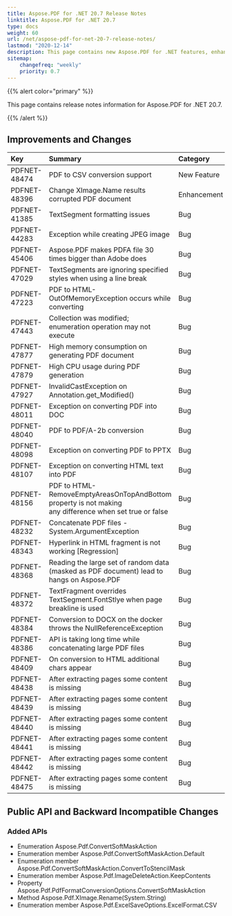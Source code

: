 ```yaml
---
title: Aspose.PDF for .NET 20.7 Release Notes
linktitle: Aspose.PDF for .NET 20.7 
type: docs
weight: 60
url: /net/aspose-pdf-for-net-20-7-release-notes/
lastmod: "2020-12-14"
description: This page contains new Aspose.PDF for .NET features, enhancement, and bug fixes in 2020, version 20.7. 
sitemap:
    changefreq: "weekly"
    priority: 0.7
---
```


{{% alert color="primary" %}} 

This page contains release notes information for Aspose.PDF for .NET 20.7.

{{% /alert %}} 

## Improvements and Changes

|**Key**|**Summary**|**Category**|
| :- | :- | :- |
|PDFNET-48474|PDF to CSV conversion support|New Feature|
|PDFNET-48396|Change XImage.Name results corrupted PDF document|Enhancement|
|PDFNET-41385|TextSegment formatting issues|Bug|
|PDFNET-44283|Exception while creating JPEG image|Bug|
|PDFNET-45406|Aspose.PDF makes PDFA file 30 times bigger than Adobe does|Bug|
|PDFNET-47029|TextSegments are ignoring specified styles when using a line break|Bug|
|PDFNET-47223|PDF to HTML-OutOfMemoryException occurs while converting|Bug|
|PDFNET-47443|Collection was modified; enumeration operation may not execute|Bug|
|PDFNET-47877|High memory consumption on generating PDF document|Bug|
|PDFNET-47879|High CPU usage during PDF generation|Bug|
|PDFNET-47927|InvalidCastException on Annotation.get_Modified()|Bug|
|PDFNET-48011|Exception on converting PDF into DOC|Bug|
|PDFNET-48040|PDF to PDF/A-2b conversion|Bug|
|PDFNET-48098|Exception on converting PDF to PPTX|Bug|
|PDFNET-48107|Exception on converting HTML text into PDF|Bug|
|PDFNET-48156|PDF to HTML-RemoveEmptyAreasOnTopAndBottom property  is not making <br/> any difference when set true or false|Bug|
|PDFNET-48232|Concatenate PDF files - System.ArgumentException|Bug|
|PDFNET-48343|Hyperlink in HTML fragment is not working [Regression]|Bug|
|PDFNET-48368|Reading the large set of random data (masked as PDF document) lead to <br/> hangs on Aspose.PDF|Bug|
|PDFNET-48372|TextFragment overrides TextSegment.FontStlye when page breakline is used|Bug|
|PDFNET-48384|Conversion to DOCX on the docker throws the NullReferenceException|Bug|
|PDFNET-48386|API is taking long time while concatenating large PDF files|Bug|
|PDFNET-48409|On conversion to HTML additional chars appear|Bug|
|PDFNET-48438|After extracting pages some content is missing|Bug|
|PDFNET-48439|After extracting pages some content is missing|Bug|
|PDFNET-48440|After extracting pages some content is missing|Bug|
|PDFNET-48441|After extracting pages some content is missing|Bug|
|PDFNET-48442|After extracting pages some content is missing|Bug|
|PDFNET-48475|After extracting pages some content is missing|Bug|

## Public API and Backward Incompatible Changes

### Added APIs

 * Enumeration Aspose.Pdf.ConvertSoftMaskAction
 * Enumeration member Aspose.Pdf.ConvertSoftMaskAction.Default
 * Enumeration member Aspose.Pdf.ConvertSoftMaskAction.ConvertToStencilMask
 * Enumeration member Aspose.Pdf.ImageDeleteAction.KeepContents
 * Property Aspose.Pdf.PdfFormatConversionOptions.ConvertSoftMaskAction
 * Method Aspose.Pdf.XImage.Rename(System.String)
 * Enumeration member Aspose.Pdf.ExcelSaveOptions.ExcelFormat.CSV

